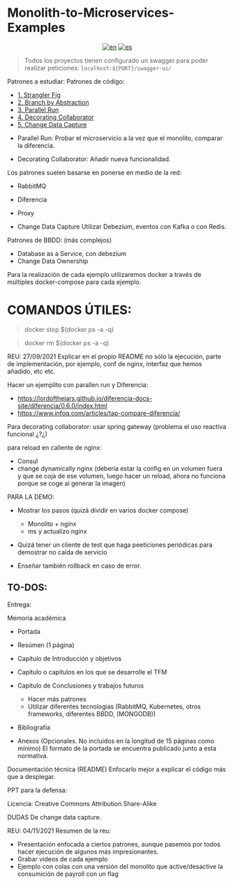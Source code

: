 # Monolith-to-Microservices-Examples

<div align="center">

[![en](https://img.shields.io/badge/lang-en-red.svg)](https://github.com/MasterCloudApps-Projects/Monolith-to-Microservices-Examples/tree/master/README.md)
[![es](https://img.shields.io/badge/lang-es-yellow.svg)](https://github.com/MasterCloudApps-Projects/Monolith-to-Microservices-Examples/tree/master/README.es.md)
</div>



> Todos los proyectos tienen configurado un swagger para poder realizar peticiones:
`localhost:${PORT}/swagger-ui/`


Patrones a estudiar:
Patrones de código:

* [1. Strangler Fig](https://github.com/MasterCloudApps-Projects/Monolith-to-Microservices-Examples/tree/master/Strangler_Fig/README.md)
* [2. Branch by Abstraction](https://github.com/MasterCloudApps-Projects/Monolith-to-Microservices-Examples/tree/master/Branch_By_Abstraction/README.md)
* [3. Parallel Run](https://github.com/MasterCloudApps-Projects/Monolith-to-Microservices-Examples/tree/master/Parallel_Run/README.md)
* [4. Decorating Collaborator](https://github.com/MasterCloudApps-Projects/Monolith-to-Microservices-Examples/tree/master/Decorating_Collaborator/README.md)
* [5. Change Data Capture](https://github.com/MasterCloudApps-Projects/Monolith-to-Microservices-Examples/tree/master/Change_Data_Capture/README.md)




- Parallel Run: Probar el microservicio a la vez que el monolito, comparar la diferencia.

- Decorating Collaborator: Añadir nueva funcionalidad.


Los patrones suelen basarse en ponerse en medio de la red:
- RabbitMQ
- Diferencia
- Proxy


- Change Data Capture
Utilizar Debezium, eventos con Kafka o con Redis.


Patrones de BBDD: (más complejos)
- Database as a Service, con debezium
- Change Data Ownership

Para la realización de cada ejemplo utilizaremos docker a través de múltiples docker-compose para cada ejemplo.


# COMANDOS ÚTILES:

> docker stop $(docker ps -a -q)

> docker rm $(docker ps -a -q)






REU: 27/09/2021
Explicar en el propio README no sólo la ejecución, parte de implementación, por ejemplo, conf de nginx, interfaz que hemos añadido, etc etc.


Hacer un ejemplito con parallen run y Diferencia:
- https://lordofthejars.github.io/diferencia-docs-site/diferencia/0.6.0/index.html
- https://www.infoq.com/articles/tap-compare-diferencia/


Para decorating collaborator: usar spring gateway (problema el uso reactiva funcional ¿?¿)

para reload en caliente de nginx:
- Consul
- change dynamically nginx (debería estar la config en un volumen fuera y que se coja de ese volumen, luego hacer un reload, ahora no funciona porque se coge al generar la imagen)


PARA LA DEMO:
- Mostrar los pasos (quizá dividir en varios docker compose) 
    - Monolito + nginx
    - ms y actualizo nginx

- Quizá tener un cliente de test que haga peeticiones periódicas para demostrar no caída de servicio

- Enseñar también rollback en caso de error.


## TO-DOS:
Entrega:

Memoria académica


- Portada
- Resúmen (1 página)
- Capítulo de Introducción y objetivos
- Capítulo o capítulos en los que se desarrolle el TFM
- Capítulo de Conclusiones y trabajos futuros
    - Hacer más patrones
    - Utilizar diferentes tecnologías (RabbitMQ, Kubernetes, otros frameworks, diferentes BBDD, (MONGODB))
- Bibliografía

- Anexos (Opcionales. No incluidos en la longitud de 15 páginas como mínimo)
El formato de la portada se encuentra publicado junto a esta normativa.


Documentación técnica
(README)
Enfocarlo mejor a explicar el código más que a desplegar.


PPT para la defensa:


Licencia:
Creative Commons
Attribution Share-Alike


DUDAS De change data capture.


REU: 04/11/2021
Resumen de la reu:
- Presentación enfocada a ciertos patrones, aunque pasemos por todos hacer ejecución de algunos más impresionantes.
- Grabar videos de cada ejemplo
- Ejemplo con colas con una versión del monolito que active/desactive la consumición de payroll con un flag